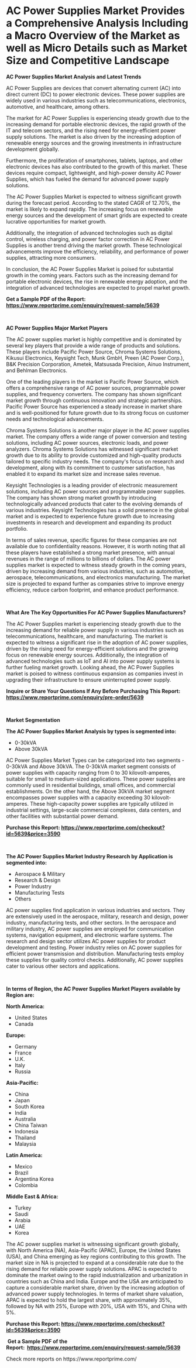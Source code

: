 <p><h1>AC Power Supplies Market Provides a Comprehensive Analysis Including a Macro Overview of the Market as well as Micro Details such as Market Size and Competitive Landscape</h1></p><p><strong>AC Power Supplies Market Analysis and Latest Trends</strong></p>
<p><p>AC Power Supplies are devices that convert alternating current (AC) into direct current (DC) to power electronic devices. These power supplies are widely used in various industries such as telecommunications, electronics, automotive, and healthcare, among others.</p><p>The market for AC Power Supplies is experiencing steady growth due to the increasing demand for portable electronic devices, the rapid growth of the IT and telecom sectors, and the rising need for energy-efficient power supply solutions. The market is also driven by the increasing adoption of renewable energy sources and the growing investments in infrastructure development globally.</p><p>Furthermore, the proliferation of smartphones, tablets, laptops, and other electronic devices has also contributed to the growth of this market. These devices require compact, lightweight, and high-power density AC Power Supplies, which has fueled the demand for advanced power supply solutions.</p><p>The AC Power Supplies Market is expected to witness significant growth during the forecast period. According to the stated CAGR of 12.70%, the market is likely to expand rapidly. The increasing focus on renewable energy sources and the development of smart grids are expected to create lucrative opportunities for market growth.</p><p>Additionally, the integration of advanced technologies such as digital control, wireless charging, and power factor correction in AC Power Supplies is another trend driving the market growth. These technological advancements improve the efficiency, reliability, and performance of power supplies, attracting more consumers.</p><p>In conclusion, the AC Power Supplies Market is poised for substantial growth in the coming years. Factors such as the increasing demand for portable electronic devices, the rise in renewable energy adoption, and the integration of advanced technologies are expected to propel market growth.</p></p>
<p><strong>Get a Sample PDF of the Report:&nbsp; <a href="https://www.reportprime.com/enquiry/request-sample/5639">https://www.reportprime.com/enquiry/request-sample/5639</a></strong></p>
<p>&nbsp;</p>
<p><strong>AC Power Supplies Major Market Players</strong></p>
<p><p>The AC power supplies market is highly competitive and is dominated by several key players that provide a wide range of products and solutions. These players include Pacific Power Source, Chroma Systems Solutions, Kikusui Electronics, Keysight Tech, Munk GmbH, Preen (AC Power Corp.), B&K Precision Corporation, Ametek, Matsusada Precision, Ainuo Instrument, and Behlman Electronics.</p><p>One of the leading players in the market is Pacific Power Source, which offers a comprehensive range of AC power sources, programmable power supplies, and frequency converters. The company has shown significant market growth through continuous innovation and strategic partnerships. Pacific Power Source has experienced a steady increase in market share and is well-positioned for future growth due to its strong focus on customer needs and technological advancements.</p><p>Chroma Systems Solutions is another major player in the AC power supplies market. The company offers a wide range of power conversion and testing solutions, including AC power sources, electronic loads, and power analyzers. Chroma Systems Solutions has witnessed significant market growth due to its ability to provide customized and high-quality products tailored to specific industry needs. The company's focus on research and development, along with its commitment to customer satisfaction, has enabled it to expand its market size and increase sales revenue.</p><p>Keysight Technologies is a leading provider of electronic measurement solutions, including AC power sources and programmable power supplies. The company has shown strong market growth by introducing technologically advanced products that cater to the evolving demands of various industries. Keysight Technologies has a solid presence in the global market and is expected to experience future growth due to increasing investments in research and development and expanding its product portfolio.</p><p>In terms of sales revenue, specific figures for these companies are not available due to confidentiality reasons. However, it is worth noting that all these players have established a strong market presence, with annual revenues in the range of millions to billions of dollars. The AC power supplies market is expected to witness steady growth in the coming years, driven by increasing demand from various industries, such as automotive, aerospace, telecommunications, and electronics manufacturing. The market size is projected to expand further as companies strive to improve energy efficiency, reduce carbon footprint, and enhance product performance.</p></p>
<p>&nbsp;</p>
<p><strong>What Are The Key Opportunities For AC Power Supplies Manufacturers?</strong></p>
<p><p>The AC Power Supplies market is experiencing steady growth due to the increasing demand for reliable power supply in various industries such as telecommunications, healthcare, and manufacturing. The market is expected to witness a significant rise in the adoption of AC power supplies, driven by the rising need for energy-efficient solutions and the growing focus on renewable energy sources. Additionally, the integration of advanced technologies such as IoT and AI into power supply systems is further fueling market growth. Looking ahead, the AC Power Supplies market is poised to witness continuous expansion as companies invest in upgrading their infrastructure to ensure uninterrupted power supply.</p></p>
<p><strong>Inquire or Share Your Questions If Any Before Purchasing This Report: <a href="https://www.reportprime.com/enquiry/pre-order/5639">https://www.reportprime.com/enquiry/pre-order/5639</a></strong></p>
<p>&nbsp;</p>
<p><strong>Market Segmentation</strong></p>
<p><strong>The AC Power Supplies Market Analysis by types is segmented into:</strong></p>
<p><ul><li>0-30kVA</li><li>Above 30kVA</li></ul></p>
<p><p>AC Power Supplies Market Types can be categorized into two segments - 0-30kVA and Above 30kVA. The 0-30kVA market segment consists of power supplies with capacity ranging from 0 to 30 kilovolt-amperes, suitable for small to medium-sized applications. These power supplies are commonly used in residential buildings, small offices, and commercial establishments. On the other hand, the Above 30kVA market segment encompasses power supplies with a capacity exceeding 30 kilovolt-amperes. These high-capacity power supplies are typically utilized in industrial settings, large-scale commercial complexes, data centers, and other facilities with substantial power demand.</p></p>
<p><strong>Purchase this Report:&nbsp;<a href="https://www.reportprime.com/checkout?id=5639&price=3590">https://www.reportprime.com/checkout?id=5639&price=3590</a></strong></p>
<p>&nbsp;</p>
<p><strong>The AC Power Supplies Market Industry Research by Application is segmented into:</strong></p>
<p><ul><li>Aerospace & Military</li><li>Research & Design</li><li>Power Industry</li><li>Manufacturing Tests</li><li>Others</li></ul></p>
<p><p>AC power supplies find application in various industries and sectors. They are extensively used in the aerospace, military, research and design, power industry, manufacturing tests, and other sectors. In the aerospace and military industry, AC power supplies are employed for communication systems, navigation equipment, and electronic warfare systems. The research and design sector utilizes AC power supplies for product development and testing. Power industry relies on AC power supplies for efficient power transmission and distribution. Manufacturing tests employ these supplies for quality control checks. Additionally, AC power supplies cater to various other sectors and applications.</p></p>
<p>&nbsp;</p>
<p><strong>In terms of Region, the AC Power Supplies Market Players available by Region are:</strong></p>
<p>
    <p> <strong> North America: </strong>
        <ul>
            <li>United States</li>
            <li>Canada</li>
        </ul>
        </p> 
    <p> <strong> Europe: </strong>
        <ul>
            <li>Germany</li>
            <li>France</li>
            <li>U.K.</li>
            <li>Italy</li>
            <li>Russia</li>
        </ul>
        </p> 
    <p> <strong> Asia-Pacific: </strong>
        <ul>
            <li>China</li>
            <li>Japan</li>
            <li>South Korea</li>
            <li>India</li>
            <li>Australia</li>
            <li>China Taiwan</li>
            <li>Indonesia</li>
            <li>Thailand</li>
            <li>Malaysia</li>
        </ul>
        </p> 
    <p> <strong> Latin America: </strong>
        <ul>
            <li>Mexico</li>
            <li>Brazil</li>
            <li>Argentina Korea</li>
            <li>Colombia</li>
        </ul>
        </p> 
    <p> <strong> Middle East & Africa: </strong>
        <ul>
            <li>Turkey</li>
            <li>Saudi</li>
            <li>Arabia</li>
            <li>UAE</li>
            <li>Korea</li>
        </ul>
    </p>
    </p>
<p><p>The AC power supplies market is witnessing significant growth globally, with North America (NA), Asia-Pacific (APAC), Europe, the United States (USA), and China emerging as key regions contributing to this growth. The market size in NA is projected to expand at a considerable rate due to the rising demand for reliable power supply solutions. APAC is expected to dominate the market owing to the rapid industrialization and urbanization in countries such as China and India. Europe and the USA are anticipated to capture a considerable market share, driven by the increasing adoption of advanced power supply technologies. In terms of market share valuation, APAC is expected to hold the largest share, with approximately 35%, followed by NA with 25%, Europe with 20%, USA with 15%, and China with 5%.</p></p>
<p><strong>Purchase this Report: <a href="https://www.reportprime.com/checkout?id=5639&price=3590">https://www.reportprime.com/checkout?id=5639&price=3590</a></strong></p>
<p>&nbsp;<strong>Get a Sample PDF of the Report:&nbsp;&nbsp;<a href="https://www.reportprime.com/enquiry/request-sample/5639">https://www.reportprime.com/enquiry/request-sample/5639</a></strong></p>
<p><strong></strong></p>
<p>Check more reports on https://www.reportprime.com/</p>